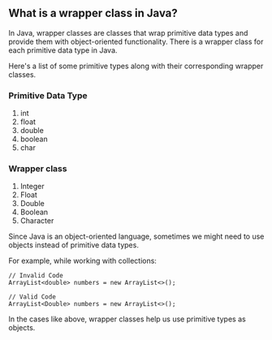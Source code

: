 ## What is a wrapper class in Java?
In Java, wrapper classes are classes that wrap primitive data types and provide them with object-oriented functionality. There is a wrapper class for each primitive data type in Java.

Here's a list of some primitive types along with their corresponding wrapper classes.

### Primitive Data Type
1. int
2. float
3. double
4. boolean
5. char

### Wrapper class
1. Integer
2. Float
3. Double
4. Boolean
5. Character

Since Java is an object-oriented language, sometimes we might need to use objects instead of primitive data types.

For example, while working with collections:

    // Invalid Code
    ArrayList<double> numbers = new ArrayList<>();
    
    // Valid Code
    ArrayList<Double> numbers = new ArrayList<>();

In the cases like above, wrapper classes help us use primitive types as objects.
